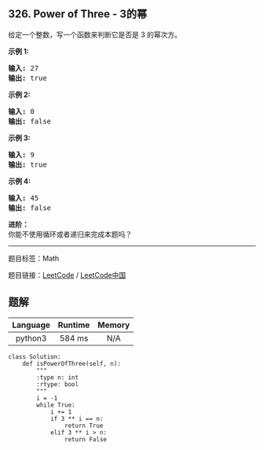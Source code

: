 ## 326. Power of Three - 3的幂

<!--If you want to use the English description, use `question.content` instead-->

<p>给定一个整数，写一个函数来判断它是否是 3&nbsp;的幂次方。</p>

<p><strong>示例 1:</strong></p>

<pre><strong>输入:</strong> 27
<strong>输出:</strong> true
</pre>

<p><strong>示例 2:</strong></p>

<pre><strong>输入:</strong> 0
<strong>输出:</strong> false</pre>

<p><strong>示例 3:</strong></p>

<pre><strong>输入:</strong> 9
<strong>输出:</strong> true</pre>

<p><strong>示例 4:</strong></p>

<pre><strong>输入:</strong> 45
<strong>输出:</strong> false</pre>

<p><strong>进阶：</strong><br>
你能不使用循环或者递归来完成本题吗？</p>



-----

题目标签：Math

题目链接：[LeetCode](https://leetcode.com/problems/power-of-three/description/)  /  [LeetCode中国](https://leetcode-cn.com/problems/power-of-three/description/)

## 题解



| Language | Runtime | Memory |
|:---:|:---:|:---:|
| python3  | 584  ms | N/A |

```python3
class Solution:
    def isPowerOfThree(self, n):
        """
        :type n: int
        :rtype: bool
        """
        i = -1
        while True:
            i += 1
            if 3 ** i == n:
                return True
            elif 3 ** i > n:
                return False
```
